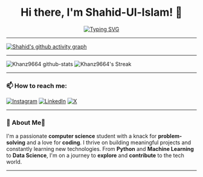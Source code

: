 <h1 align="center">Hi there, I'm Shahid-Ul-Islam! 👋</h1>


<p align="center">
  <a href="https://github.com/Khanz9664"><img src="https://readme-typing-svg.herokuapp.com?size=24&center=true&vCenter=true&width=500&lines=Passionate+CS+Student;AI+and+ML+Enthusiast;Exploring+Data+Science" alt="Typing SVG" /></a>
</p>

---

[![Shahid's github activity graph](https://github-readme-activity-graph.vercel.app/graph?username=Khanz9664&theme=github-compact)](https://github.com/Khanz9664/github-readme-activity-graph)

---

![Khanz9664 github-stats](https://stats.dooboo.io/api/github-stats-advanced?login=Khanz9664)
![Khanz9664's Streak](https://github-readme-streak-stats.herokuapp.com/?user=Khanz9664&theme=vue-dark&hide_border=true)

---

### 📫 How to reach me:
[![Instagram](https://img.shields.io/badge/Instagram-%23E4405F.svg?logo=Instagram&logoColor=white)](https://instagram.com/shaddy9664) [![LinkedIn](https://img.shields.io/badge/LinkedIn-%230077B5.svg?logo=linkedin&logoColor=white)](https://linkedin.com/in/shahid-ul-islam-13650998) [![X](https://img.shields.io/badge/X-black.svg?logo=X&logoColor=white)](https://x.com/Shaddy9664) 

---

### 🚀 About Me👋 
I'm a passionate **computer science** student with a knack for **problem-solving** and a love for **coding**. I thrive on building meaningful projects and constantly learning new technologies. From **Python** and **Machine Learning** to **Data Science**, I'm on a journey to **explore** and **contribute** to the tech world.

---
